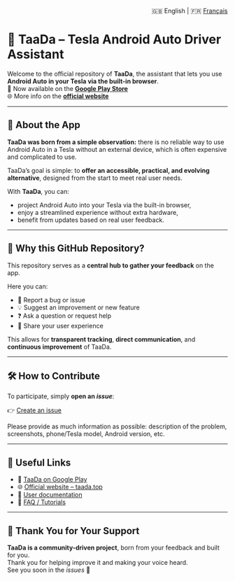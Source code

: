 <p align="right">
  🇬🇧 English | 🇫🇷 <a href="README.fr.md">Français</a>
</p>

# 📣 TaaDa – Tesla Android Auto Driver Assistant

Welcome to the official repository of **TaaDa**, the assistant that lets you use **Android Auto in your Tesla via the built-in browser**.  
📱 Now available on the **[Google Play Store](https://play.google.com/store/apps/details?id=fr.sd.taada)**  
🌐 More info on the **[official website](https://taada.top)**

---

## 🚗 About the App

**TaaDa was born from a simple observation:** there is no reliable way to use Android Auto in a Tesla without an external device, which is often expensive and complicated to use.

TaaDa’s goal is simple: to **offer an accessible, practical, and evolving alternative**, designed from the start to meet real user needs.

With **TaaDa**, you can:

- project Android Auto into your Tesla via the built-in browser,
- enjoy a streamlined experience without extra hardware,
- benefit from updates based on real user feedback.

---

## 📍 Why this GitHub Repository?

This repository serves as a **central hub to gather your feedback** on the app.

Here you can:

- 🐞 Report a bug or issue
- 💡 Suggest an improvement or new feature
- ❓ Ask a question or request help
- 📣 Share your user experience

This allows for **transparent tracking**, **direct communication**, and **continuous improvement** of TaaDa.

---

## 🛠 How to Contribute

To participate, simply **open an _issue_**:

👉 [Create an issue](https://github.com/taada-official/taada/issues/new/choose)

Please provide as much information as possible: description of the problem, screenshots, phone/Tesla model, Android version, etc.

---

## 🔗 Useful Links

- 📱 [TaaDa on Google Play](https://play.google.com/store/apps/details?id=fr.sd.taada)
- 🌐 [Official website – taada.top](https://taada.top)
- 📖 [User documentation](doc.md)
- 💬 [FAQ / Tutorials](doc.md)

---

## 🙌 Thank You for Your Support

**TaaDa is a community-driven project**, born from your feedback and built for you.  
Thank you for helping improve it and making your voice heard.  
See you soon in the _issues_ 🚀
